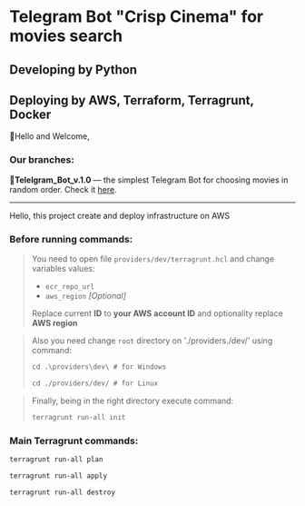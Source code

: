# Telegram Bot "Crisp Cinema" for movies search
## Developing by Python
## Deploying by AWS, Terraform, Terragrunt, Docker

:wave:Hello and Welcome,

### Our branches:

:round_pushpin:**Telelgram_Bot_v.1.0** — the simplest Telegram Bot for choosing movies in random order.
Check it [here](https://t.me/crisp_cinema_bot).

---

Hello, this project create and deploy 
infrastructure on AWS

### Before running commands:

> You need to open file `providers/dev/terragrunt.hcl` and change 
variables values:
> - `ecr_repo_url`
> - `aws_region` *[Optional]*
>
> Replace current **ID** to **your AWS account ID** and optionality replace **AWS region**

> Also you need change `root` directory 
> on './providers./dev/' using command:
> ```md
> cd .\providers\dev\ # for Windows
> ```
> ```md
> cd ./providers/dev/ # for Linux
> ```

> Finally, being in the right directory 
> execute command:
> ```md
> terragrunt run-all init
> ```

### Main Terragrunt commands:

```md
terragrunt run-all plan
``` 

```md
terragrunt run-all apply
```

```md
terragrunt run-all destroy
```
